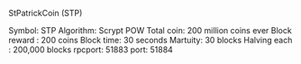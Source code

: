 StPatrickCoin (STP)

Symbol: STP
Algorithm: Scrypt POW
Total coin: 200 million coins ever
Block reward : 200 coins
Block time: 30 seconds
Martuity: 30 blocks
Halving each : 200,000 blocks
rpcport: 51883
port: 51884